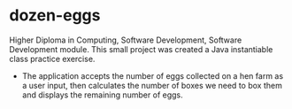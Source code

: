 # dozen-eggs
Higher Diploma in Computing, Software Development, Software Development module.
This small project was created a Java instantiable class practice exercise.
- The application accepts the number of eggs collected on a hen farm as a user input, then calculates the number of boxes we need to box them and displays the remaining number of eggs.
